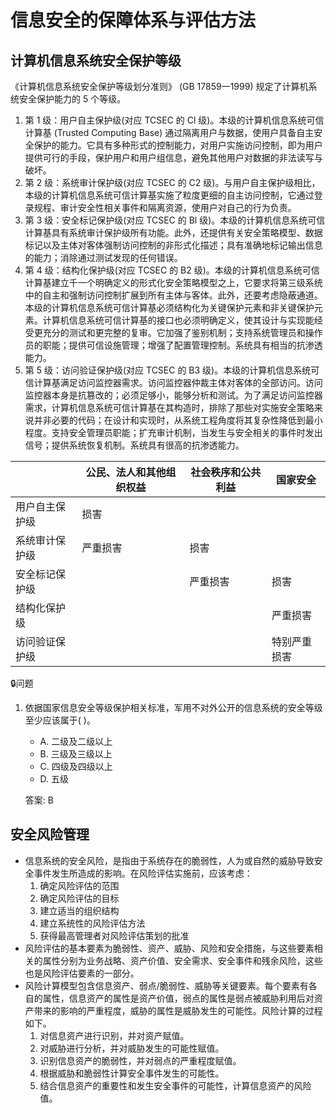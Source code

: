 # 信息安全的保障体系与评估方法


## 计算机信息系统安全保护等级

《计算机信息系统安全保护等级划分准则》 (GB 17859一1999) 规定了计算机系统安全保护能力的 5 个等级。

1. 第 1 级：用户自主保护级(对应 TCSEC 的 Cl 级)。本级的计算机信息系统可信计算基 (Trusted Computing Base) 通过隔离用户与数据，使用户具备自主安全保护的能力。它具有多种形式的控制能力，对用户实施访问控制，即为用户提供可行的手段，保护用户和用户组信息，避免其他用户对数据的非法读写与破坏。
2. 第 2 级：系统审计保护级(对应 TCSEC 的 C2 级)。与用户自主保护级相比，本级的计算机信息系统可信计算基实施了粒度更细的自主访问控制，它通过登录规程、审计安全性相关事件和隔离资源，使用户对自己的行为负责。
3. 第 3 级：安全标记保护级(对应 TCSEC 的 Bl 级)。本级的计算机信息系统可信计算基具有系统审计保护级所有功能。此外，还提供有关安全策略模型、数据标记以及主体对客体强制访问控制的非形式化描述；具有准确地标记输出信息的能力；消除通过测试发现的任何错误。
4. 第 4 级：结构化保护级(对应 TCSEC 的 B2 级)。本级的计算机信息系统可信计算基建立千一个明确定义的形式化安全策略模型之上，它要求将第三级系统中的自主和强制访问控制扩展到所有主体与客体。此外，还要考虑隐蔽通道。本级的计算机信息系统可信计算基必须结构化为关键保护元素和非关键保护元素。计算机信息系统可信计算基的接口也必须明确定义，使其设计与实现能经受更充分的测试和更完整的复审。它加强了鉴别机制；支持系统管理员和操作员的职能；提供可信设施管理；增强了配置管理控制。系统具有相当的抗渗透能力。
5. 第 5 级：访问验证保护级(对应 TCSEC 的 B3 级)。本级的计算机信息系统可信计算基满足访问监控器需求。访问监控器仲裁主体对客体的全部访问。访问监控器本身是抗篡改的；必须足够小，能够分析和测试。为了满足访问监控器需求，计算机信息系统可信计算基在其构造时，排除了那些对实施安全策略来说并非必要的代码；在设计和实现时，从系统工程角度将其复杂性降低到最小程度。支持安全管理员职能；扩充审计机制，当发生与安全相关的事件时发出信号；提供系统恢复机制。系统具有很高的抗渗透能力。

|  | 公民、法人和其他组织权益 | 社会秩序和公共利益 | 国家安全 |
| ---- | ---- | ---- | ---- |
| 用户自主保护级 | 损害 |  |  |
| 系统审计保护级 | 严重损害 | 损害 |  |
| 安全标记保护级 |  | 严重损害 | 损害 |
| 结构化保护级 |  |  | 严重损害 |
| 访问验证保护级 |  |  | 特别严重损害 | 


🔒问题

1. 依据国家信息安全等级保护相关标准，军用不对外公开的信息系统的安全等级至少应该属于(  )。

    - A. 二级及二级以上
    - B. 三级及三级以上
    - C. 四级及四级以上
    - D. 五级

    答案: B

## 安全风险管理


- 信息系统的安全风险，是指由于系统存在的脆弱性，人为或自然的威胁导致安全事件发生所造成的影响。在风险评估实施前，应该考虑：
    1. 确定风险评估的范围
    2. 确定风险评估的目标
    3. 建立适当的组织结构
    4. 建立系统性的风险评估方法
    5. 获得最高管理者对风险评估策划的批准
- 风险评估的基本要素为脆弱性、资产、威胁、风险和安全措施，与这些要素相关的属性分别为业务战略、资产价值、安全需求、安全事件和残余风险，这些也是风险评估要素的一部分。 
- 风险计算模型包含信息资产、弱点/脆弱性、威胁等关键要素。每个要素有各自的属性，信息资产的属性是资产价值，弱点的属性是弱点被威胁利用后对资产带来的影响的严重程度，威胁的属性是威胁发生的可能性。风险计算的过程如下。
    1. 对信息资产进行识别，并对资产赋值。
    2. 对威胁进行分析，并对威胁发生的可能性赋值。 
    3. 识别信息资产的脆弱性，并对弱点的严重程度赋值。 
    4. 根据威胁和脆弱性计算安全事件发生的可能性。 
    5. 结合信息资产的重要性和发生安全事件的可能性，计算信息资产的风险值。 






















